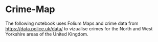 # Crime-Map
The following notebook uses Folium Maps and crime data from https://data.police.uk/data/ to vizualise crimes for the North and West Yorkshire areas of the United Kingdom.
